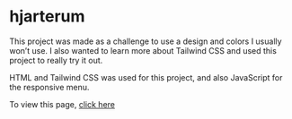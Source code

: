 # hjarterum

This project was made as a challenge to use a design and colors I usually won’t use. I also wanted to learn more about Tailwind CSS and used this project to really try it out. 

HTML and Tailwind CSS was used for this project, and also JavaScript for the responsive menu. 

To view this page, [click here](https://zeebracorn.github.io/hjarterum/)
